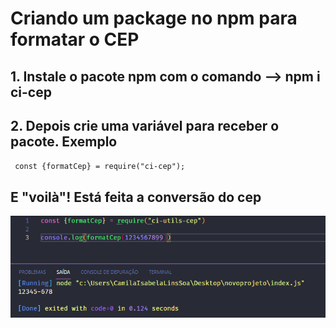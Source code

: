 # Criando um package no npm para formatar o CEP

## 1. Instale o pacote npm com o comando --> npm i ci-cep

## 2. Depois crie uma variável para receber o pacote. Exemplo

<code> const {formatCep} = require("ci-cep");</code>

## E "voilà"! Está feita a conversão do cep

<img src= "example.png">
